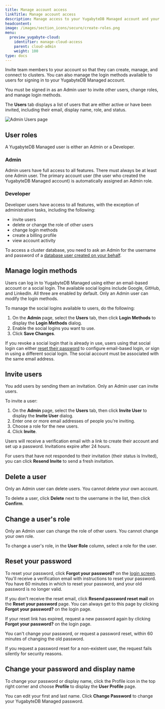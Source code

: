 ```yaml
---
title: Manage account access
linkTitle: Manage account access
description: Manage access to your YugabyteDB Managed account and your clusters.
headcontent:
image: /images/section_icons/secure/create-roles.png
menu:
  preview_yugabyte-cloud:
    identifier: manage-cloud-access
    parent: cloud-admin
    weight: 100
type: docs
---
```


Invite team members to your account so that they can create, manage, and connect to clusters. You can also manage the login methods available to users for signing in to your YugabyteDB Managed account.

You must be signed in as an Admin user to invite other users, change roles, and manage login methods.

The **Users** tab displays a list of users that are either active or have been invited, including their email, display name, role, and status.

![Admin Users page](/images/yb-cloud/cloud-admin-users.png)

## User roles

A YugabyteDB Managed user is either an Admin or a Developer.

### Admin

Admin users have full access to all features. There must always be at least one Admin user. The primary account user (the user who created the YugabyteDB Managed account) is automatically assigned an Admin role.

### Developer

Developer users have access to all features, with the exception of administrative tasks, including the following:

- invite users
- delete or change the role of other users
- change login methods
- create a billing profile
- view account activity

To access a cluster database, you need to ask an Admin for the username and password of a [database user created on your behalf](../../cloud-secure-clusters/add-users/).

## Manage login methods

Users can log in to YugabyteDB Managed using either an email-based account or a social login. The available social logins include Google, GitHub, and LinkedIn. All three are enabled by default. Only an Admin user can modify the login methods.

To manage the social logins available to users, do the following:

1. On the **Admin** page, select the **Users** tab, then click **Login Methods** to display the **Login Methods** dialog.
1. Enable the social logins you want to use.
1. Click **Save Changes**.

If you revoke a social login that is already in use, users using that social login can either [reset their password](#reset-your-password) to configure email-based login, or sign in using a different social login. The social account must be associated with the same email address.

## Invite users

You add users by sending them an invitation. Only an Admin user can invite users.

To invite a user:

1. On the **Admin** page, select the **Users** tab, then click **Invite User** to display the **Invite User** dialog.
1. Enter one or more email addresses of people you're inviting.
1. Choose a role for the new users.
1. Click **Invite**.

Users will receive a verification email with a link to create their account and set up a password. Invitations expire after 24 hours.

For users that have not responded to their invitation (their status is Invited), you can click **Resend Invite** to send a fresh invitation.

## Delete a user

Only an Admin user can delete users. You cannot delete your own account.

To delete a user, click **Delete** next to the username in the list, then click **Confirm**.

## Change a user's role

Only an Admin user can change the role of other users. You cannot change your own role.

To change a user's role, in the **User Role** column, select a role for the user.

## Reset your password

To reset your password, click **Forgot your password?** on the [login screen](https://cloud.yugabyte.com/login). You'll receive a verification email with instructions to reset your password. You have 60 minutes in which to reset your password, and your old password is no longer valid.

If you don't receive the reset email, click **Resend password reset mail** on the **Reset your password** page. You can always get to this page by clicking **Forgot your password?** on the login page.

If your reset link has expired, request a new password again by clicking **Forgot your password?** on the login page.

You can't change your password, or request a password reset, within 60 minutes of changing the old password.

If you request a password reset for a non-existent user, the request fails silently for security reasons.

## Change your password and display name

To change your password or display name, click the Profile icon in the top right corner and choose **Profile** to display the **User Profile** page.

You can edit your first and last name. Click **Change Password** to change your YugabyteDB Managed password.

